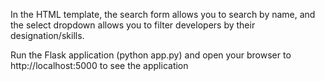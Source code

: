 In the HTML template, the search form allows you to search by name, and the select dropdown allows you to filter developers by their designation/skills.

Run the Flask application (python app.py) and open your browser to http://localhost:5000 to see the application
